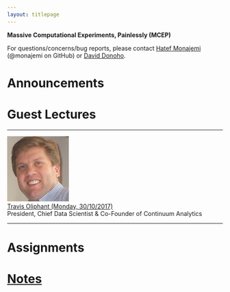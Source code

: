 ```yaml
---
layout: titlepage
---
```


**Massive Computational Experiments, Painlessly (MCEP)**

For questions/concerns/bug reports, please contact [Hatef Monajemi](http://web.stanford.edu/~monajemi/) (@monajemi on GitHub) or [David Donoho](https://profiles.stanford.edu/david-donoho).


# [](#announcements)Announcements

# [](#guest_lectures) Guest Lectures


---

<div class="speaker-wrap">
    <div class="speakerphoto">
    <img style="vertical-align:center;" src="assets/img/travis_oliphant.jpg">
    </div>
    <div class="card">
        <a class="speaker" href="./travis_lecture">Travis Oliphant (Monday, 30/10/2017)</a> <br>
        <span class="speakerposition">President, Chief Data Scientist & Co-Founder of Continuum Analytics</span>
    </div>
</div>

---


# [](#hw)Assignments

# [Notes](notes)




